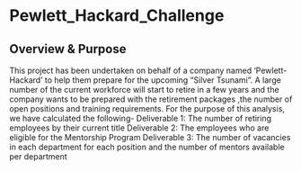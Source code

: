 # Pewlett_Hackard_Challenge

## Overview & Purpose

This project has been undertaken on behalf of a company named ‘Pewlett-Hackard’ to help them prepare for the upcoming “Silver Tsunami”. A large number of the current workforce will start to retire in a few years and the company wants to be prepared with the retirement packages ,the number of open positions and training requirements. For the purpose of this analysis, we have calculated the following-
Deliverable 1: The number of retiring employees by their current title
Deliverable 2: The employees who are eligible for the Mentorship Program
Deliverable 3: The number of vacancies in each department for each position and the number of mentors available per department

